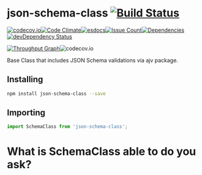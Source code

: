 # json-schema-class [![Build Status](https://travis-ci.org/NodeJunkie/node-json-schema-class.svg?branch=master)](https://travis-ci.org/NodeJunkie/node-json-schema-class)
[![codecov.io](https://codecov.io/github/NodeJunkie/node-json-schema-class/coverage.svg?branch=master)](https://codecov.io/github/NodeJunkie/node-json-schema-class?branch=master)[![Code Climate](https://codeclimate.com/github/NodeJunkie/node-json-schema-class/badges/gpa.svg)](https://codeclimate.com/github/NodeJunkie/node-json-schema-class)[![esdocs](http://nodejunkie.github.io/node-json-schema-class/badge.svg)](http://nodejunkie.github.io/node-json-schema-class/)[![Issue Count](https://codeclimate.com/github/NodeJunkie/node-json-schema-class/badges/issue_count.svg)](https://codeclimate.com/github/NodeJunkie/node-json-schema-class)[![Dependencies](https://david-dm.org/nodejunkie/node-json-schema-class.svg)](https://david-dm.org/nodejunkie/node-json-schema-class#info)[![devDependency Status](https://david-dm.org/nodejunkie/node-json-schema-class/dev-status.svg)](https://david-dm.org/nodejunkie/node-json-schema-class#info=devDependencies)

[![Throughput Graph](https://graphs.waffle.io/NodeJunkie/node-json-schema-class/throughput.svg)](https://waffle.io/NodeJunkie/node-json-schema-class/metrics)![codecov.io](https://codecov.io/github/NodeJunkie/node-json-schema-class/branch.svg?branch=master)

Base Class that includes JSON Schema validations via ajv package.

## Installing

```bash
npm install json-schema-class --save
```

## Importing

```JavaScript
import SchemaClass from 'json-schema-class';
```

# What is SchemaClass able to do you ask?